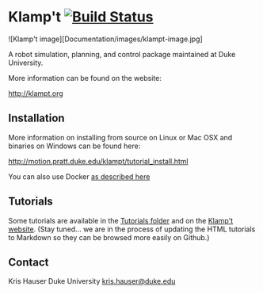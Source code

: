 # Klamp't [![Build Status](https://travis-ci.org/krishauser/Klampt.svg?branch=master)](https://travis-ci.org/arocchi/Klampt)

![Klamp't image][Documentation/images/klampt-image.jpg]

A robot simulation, planning, and control package maintained at Duke University.

More information can be found on the website:

   http://klampt.org

## Installation

More information on installing from source on Linux or Mac OSX and binaries on Windows can be found here:

   http://motion.pratt.duke.edu/klampt/tutorial_install.html

You can also use Docker [as described here](Documentation/Install-Docker.md)

## Tutorials 

Some tutorials are available in the [Tutorials folder](Documentation/Tutorials) and on the [Klamp't website](http://klampt.org).  (Stay tuned... we are in the process of updating the HTML tutorials to Markdown so they can be browsed more easily on Github.)

## Contact

Kris Hauser
Duke University
kris.hauser@duke.edu

